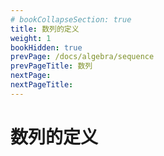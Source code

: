 ```yaml
---
# bookCollapseSection: true
title: 数列的定义
weight: 1
bookHidden: true
prevPage: /docs/algebra/sequence
prevPageTitle: 数列
nextPage: 
nextPageTitle: 
---
```


# 数列的定义


